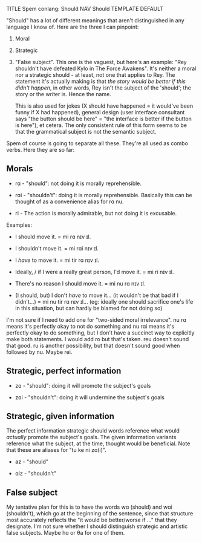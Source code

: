 TITLE Spem conlang: Should
NAV Should
TEMPLATE DEFAULT

"Should" has a lot of different meanings that aren't distinguished in any language I know of. Here are the
three I can pinpoint:

1. Moral

2. Strategic

3. "False subject". This one is the vaguest, but here's an example: "Rey shouldn't have defeated Kylo in The Force Awakens". It's neither a moral nor a strategic should - at least, not one that applies to Rey. The statement it's actually making is that *the story would be better if this didn't happen*, in other words, Rey isn't the subject of the 'should'; the story or the writer is. Hence the name.

	This is also used for jokes (X should have happened = it would've been funny if X had happened), general design (user interface consultant says "the button should be here" = "the interface is better if the button is here"), et cetera. The only consistent rule of this form seems to be that the grammatical subject is not the semantic subject.

Spem of course is going to separate all these. They're all used as combo verbs. Here they are so far:

## Morals

* <spem>rɑ</spem> - "should": not doing it is morally reprehensible.

* <spem>rɑi</spem> - "shouldn't": doing it is morally reprehensible. Basically this can be thought of as a convenience alias for <spem>rɑ nu</spem>.

* <spem>ri</spem> - The action is morally admirable, but not doing it is excusable.

Examples:

* I should move it. = <spem>mi rɑ nɪv ɪl.</spem>

* I shouldn't move it. = <spem>mi rɑi nɪv ɪl.</spem>

* I *have* to move it. = <spem>mi tir rɑ nɪv ɪl.</spem>

* Ideally, / if I were a really great person, I'd move it. = <spem>mi ri nɪv ɪl.</spem>

* There's no reason I should move it. = <spem>mi nu rɑ nɪv ɪl.</spem>

* (I should, but) I don't *have* to move it... (it wouldn't be that bad if I didn't...) = <spem>mi nu tir rɑ nɪv ɪl...</spem> (eg: ideally one should sacrifice one's life in this situation, but can hardly be blamed for not doing so)

I'm not sure if I need to add one for "two-sided moral irrelevance". <spem>nu rɑ</spem> means it's perfectly okay to not do something and <spem>nu rɑi</spem> means it's perfectly okay to do something, but I don't have a succinct way to explicitly make both statements. I would add <spem>ro</spem> but that's taken. <spem>reu</spem> doesn't sound that good. <spem>ru</spem> is another possibility, but that doesn't sound good when followed by <spem>nu</spem>. Maybe <spem>rei</spem>.

## Strategic, perfect information

* <spem>zɑ</spem> - "should": doing it will promote the subject's goals

* <spem>zɑi</spem> - "shouldn't": doing it will undermine the subject's goals

## Strategic, given information

The perfect information strategic should words reference what would *actually* promote the subject's goals. The given information variants reference what the subject, at the time, thought would be beneficial. Note that these are aliases for "<spem>tu ke ni zɑ(i)</spem>".

* <spem>az</spem> - "should"

* <spem>ɑiz</spem> - "shouldn't"

## False subject

My tentative plan for this is to have the words <spem>wɑ</spem> (should) and <spem>wɑi</spem> (shouldn't), which go at the beginning of the sentence, since that structure most accurately reflects the "it would be better/worse if ..." that they designate. I'm not sure whether I should distinguish strategic and artistic false subjects. Maybe <spem>hɑ</spem> or <spem>θa</spem> for one of them.
